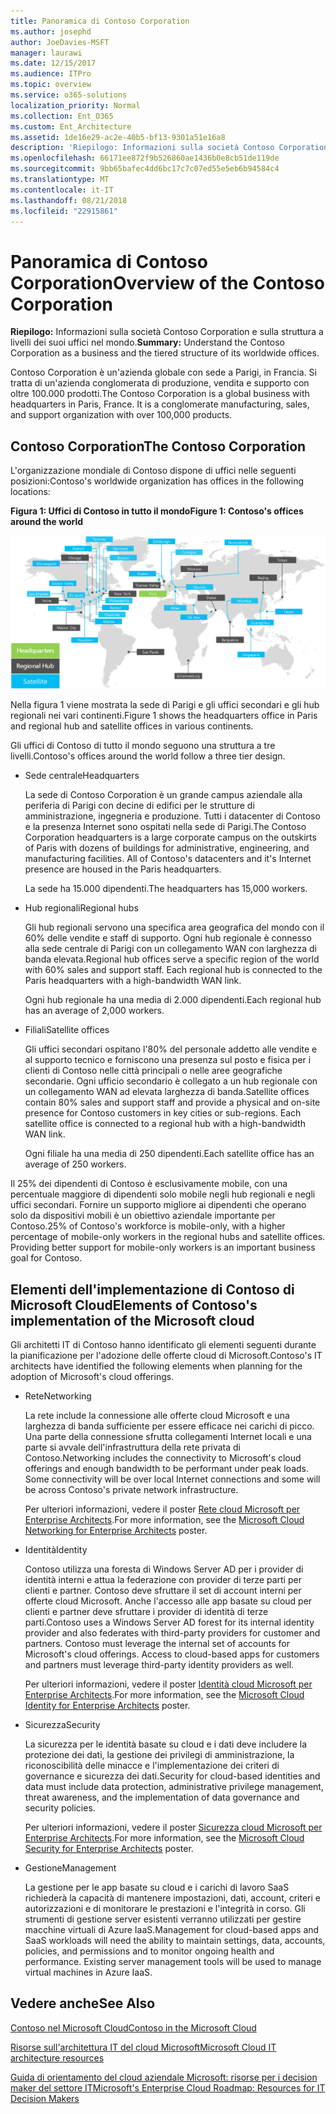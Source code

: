 ```yaml
---
title: Panoramica di Contoso Corporation
ms.author: josephd
author: JoeDavies-MSFT
manager: laurawi
ms.date: 12/15/2017
ms.audience: ITPro
ms.topic: overview
ms.service: o365-solutions
localization_priority: Normal
ms.collection: Ent_O365
ms.custom: Ent_Architecture
ms.assetid: 1de16e29-ac2e-40b5-bf13-9301a51e16a8
description: 'Riepilogo: Informazioni sulla società Contoso Corporation e sulla struttura a livelli dei suoi uffici nel mondo.'
ms.openlocfilehash: 66171ee872f9b526860ae1436b0e8cb51de119de
ms.sourcegitcommit: 9bb65bafec4dd6bc17c7c07ed55e5eb6b94584c4
ms.translationtype: MT
ms.contentlocale: it-IT
ms.lasthandoff: 08/21/2018
ms.locfileid: "22915861"
---
```

# <a name="overview-of-the-contoso-corporation"></a><span data-ttu-id="b18d3-103">Panoramica di Contoso Corporation</span><span class="sxs-lookup"><span data-stu-id="b18d3-103">Overview of the Contoso Corporation</span></span>

 <span data-ttu-id="b18d3-104">**Riepilogo:** Informazioni sulla società Contoso Corporation e sulla struttura a livelli dei suoi uffici nel mondo.</span><span class="sxs-lookup"><span data-stu-id="b18d3-104">**Summary:** Understand the Contoso Corporation as a business and the tiered structure of its worldwide offices.</span></span>
  
<span data-ttu-id="b18d3-p101">Contoso Corporation è un'azienda globale con sede a Parigi, in Francia. Si tratta di un'azienda conglomerata di produzione, vendita e supporto con oltre 100.000 prodotti.</span><span class="sxs-lookup"><span data-stu-id="b18d3-p101">The Contoso Corporation is a global business with headquarters in Paris, France. It is a conglomerate manufacturing, sales, and support organization with over 100,000 products.</span></span> 
  
## <a name="the-contoso-corporation"></a><span data-ttu-id="b18d3-107">Contoso Corporation</span><span class="sxs-lookup"><span data-stu-id="b18d3-107">The Contoso Corporation</span></span>

<span data-ttu-id="b18d3-108">L'organizzazione mondiale di Contoso dispone di uffici nelle seguenti posizioni:</span><span class="sxs-lookup"><span data-stu-id="b18d3-108">Contoso's worldwide organization has offices in the following locations:</span></span>
  
<span data-ttu-id="b18d3-109">**Figura 1: Uffici di Contoso in tutto il mondo**</span><span class="sxs-lookup"><span data-stu-id="b18d3-109">**Figure 1: Contoso's offices around the world**</span></span>

![Sedi di Contoso Corporation nel mondo](media/Contoso-Poster/Contoso-WW-Org.png)

  
<span data-ttu-id="b18d3-111">Nella figura 1 viene mostrata la sede di Parigi e gli uffici secondari e gli hub regionali nei vari continenti.</span><span class="sxs-lookup"><span data-stu-id="b18d3-111">Figure 1 shows the headquarters office in Paris and regional hub and satellite offices in various continents.</span></span>
  
<span data-ttu-id="b18d3-112">Gli uffici di Contoso di tutto il mondo seguono una struttura a tre livelli.</span><span class="sxs-lookup"><span data-stu-id="b18d3-112">Contoso's offices around the world follow a three tier design.</span></span>
  
- <span data-ttu-id="b18d3-113">Sede centrale</span><span class="sxs-lookup"><span data-stu-id="b18d3-113">Headquarters</span></span>
    
    <span data-ttu-id="b18d3-p102">La sede di Contoso Corporation è un grande campus aziendale alla periferia di Parigi con decine di edifici per le strutture di amministrazione, ingegneria e produzione. Tutti i datacenter di Contoso e la presenza Internet sono ospitati nella sede di Parigi.</span><span class="sxs-lookup"><span data-stu-id="b18d3-p102">The Contoso Corporation headquarters is a large corporate campus on the outskirts of Paris with dozens of buildings for administrative, engineering, and manufacturing facilities. All of Contoso's datacenters and it's Internet presence are housed in the Paris headquarters.</span></span>
    
    <span data-ttu-id="b18d3-116">La sede ha 15.000 dipendenti.</span><span class="sxs-lookup"><span data-stu-id="b18d3-116">The headquarters has 15,000 workers.</span></span>
    
- <span data-ttu-id="b18d3-117">Hub regionali</span><span class="sxs-lookup"><span data-stu-id="b18d3-117">Regional hubs</span></span>
    
    <span data-ttu-id="b18d3-p103">Gli hub regionali servono una specifica area geografica del mondo con il 60% delle vendite e staff di supporto. Ogni hub regionale è connesso alla sede centrale di Parigi con un collegamento WAN con larghezza di banda elevata.</span><span class="sxs-lookup"><span data-stu-id="b18d3-p103">Regional hub offices serve a specific region of the world with 60% sales and support staff. Each regional hub is connected to the Paris headquarters with a high-bandwidth WAN link.</span></span> 
    
    <span data-ttu-id="b18d3-120">Ogni hub regionale ha una media di 2.000 dipendenti.</span><span class="sxs-lookup"><span data-stu-id="b18d3-120">Each regional hub has an average of 2,000 workers.</span></span>
    
- <span data-ttu-id="b18d3-121">Filiali</span><span class="sxs-lookup"><span data-stu-id="b18d3-121">Satellite offices</span></span>
    
    <span data-ttu-id="b18d3-p104">Gli uffici secondari ospitano l'80% del personale addetto alle vendite e al supporto tecnico e forniscono una presenza sul posto e fisica per i clienti di Contoso nelle città principali o nelle aree geografiche secondarie. Ogni ufficio secondario è collegato a un hub regionale con un collegamento WAN ad elevata larghezza di banda.</span><span class="sxs-lookup"><span data-stu-id="b18d3-p104">Satellite offices contain 80% sales and support staff and provide a physical and on-site presence for Contoso customers in key cities or sub-regions. Each satellite office is connected to a regional hub with a high-bandwidth WAN link.</span></span>
    
    <span data-ttu-id="b18d3-124">Ogni filiale ha una media di 250 dipendenti.</span><span class="sxs-lookup"><span data-stu-id="b18d3-124">Each satellite office has an average of 250 workers.</span></span>
    
<span data-ttu-id="b18d3-p105">Il 25% dei dipendenti di Contoso è esclusivamente mobile, con una percentuale maggiore di dipendenti solo mobile negli hub regionali e negli uffici secondari. Fornire un supporto migliore ai dipendenti che operano solo da dispositivi mobili è un obiettivo aziendale importante per Contoso.</span><span class="sxs-lookup"><span data-stu-id="b18d3-p105">25% of Contoso's workforce is mobile-only, with a higher percentage of mobile-only workers in the regional hubs and satellite offices. Providing better support for mobile-only workers is an important business goal for Contoso.</span></span>
  
## <a name="elements-of-contosos-implementation-of-the-microsoft-cloud"></a><span data-ttu-id="b18d3-127">Elementi dell'implementazione di Contoso di Microsoft Cloud</span><span class="sxs-lookup"><span data-stu-id="b18d3-127">Elements of Contoso's implementation of the Microsoft cloud</span></span>

<span data-ttu-id="b18d3-128">Gli architetti IT di Contoso hanno identificato gli elementi seguenti durante la pianificazione per l'adozione delle offerte cloud di Microsoft.</span><span class="sxs-lookup"><span data-stu-id="b18d3-128">Contoso's IT architects have identified the following elements when planning for the adoption of Microsoft's cloud offerings.</span></span>
  
- <span data-ttu-id="b18d3-129">Rete</span><span class="sxs-lookup"><span data-stu-id="b18d3-129">Networking</span></span>
    
    <span data-ttu-id="b18d3-p106">La rete include la connessione alle offerte cloud Microsoft e una larghezza di banda sufficiente per essere efficace nei carichi di picco. Una parte della connessione sfrutta collegamenti Internet locali e una parte si avvale dell'infrastruttura della rete privata di Contoso.</span><span class="sxs-lookup"><span data-stu-id="b18d3-p106">Networking includes the connectivity to Microsoft's cloud offerings and enough bandwidth to be performant under peak loads. Some connectivity will be over local Internet connections and some will be across Contoso's private network infrastructure.</span></span>
    
    <span data-ttu-id="b18d3-132">Per ulteriori informazioni, vedere il poster [Rete cloud Microsoft per Enterprise Architects](microsoft-cloud-networking-for-enterprise-architects.md).</span><span class="sxs-lookup"><span data-stu-id="b18d3-132">For more information, see the [Microsoft Cloud Networking for Enterprise Architects](microsoft-cloud-networking-for-enterprise-architects.md) poster.</span></span>
   
- <span data-ttu-id="b18d3-133">Identità</span><span class="sxs-lookup"><span data-stu-id="b18d3-133">Identity</span></span>
    
    <span data-ttu-id="b18d3-p107">Contoso utilizza una foresta di Windows Server AD per i provider di identità interni e attua la federazione con provider di terze parti per clienti e partner. Contoso deve sfruttare il set di account interni per offerte cloud Microsoft. Anche l'accesso alle app basate su cloud per clienti e partner deve sfruttare i provider di identità di terze parti.</span><span class="sxs-lookup"><span data-stu-id="b18d3-p107">Contoso uses a Windows Server AD forest for its internal identity provider and also federates with third-party providers for customer and partners. Contoso must leverage the internal set of accounts for Microsoft's cloud offerings. Access to cloud-based apps for customers and partners must leverage third-party identity providers as well.</span></span>
    
    <span data-ttu-id="b18d3-137">Per ulteriori informazioni, vedere il poster [Identità cloud Microsoft per Enterprise Architects](microsoft-cloud-it-architecture-resources.md#identity).</span><span class="sxs-lookup"><span data-stu-id="b18d3-137">For more information, see the [Microsoft Cloud Identity for Enterprise Architects](microsoft-cloud-it-architecture-resources.md#identity) poster.</span></span>
    
- <span data-ttu-id="b18d3-138">Sicurezza</span><span class="sxs-lookup"><span data-stu-id="b18d3-138">Security</span></span>
    
    <span data-ttu-id="b18d3-139">La sicurezza per le identità basate su cloud e i dati deve includere la protezione dei dati, la gestione dei privilegi di amministrazione, la riconoscibilità delle minacce e l'implementazione dei criteri di governance e sicurezza dei dati.</span><span class="sxs-lookup"><span data-stu-id="b18d3-139">Security for cloud-based identities and data must include data protection, administrative privilege management, threat awareness, and the implementation of data governance and security policies.</span></span>
    
    <span data-ttu-id="b18d3-140">Per ulteriori informazioni, vedere il poster [Sicurezza cloud Microsoft per Enterprise Architects](http://aka.ms/cloudarchsecurity).</span><span class="sxs-lookup"><span data-stu-id="b18d3-140">For more information, see the [Microsoft Cloud Security for Enterprise Architects](http://aka.ms/cloudarchsecurity) poster.</span></span>
    
- <span data-ttu-id="b18d3-141">Gestione</span><span class="sxs-lookup"><span data-stu-id="b18d3-141">Management</span></span>
    
    <span data-ttu-id="b18d3-p108">La gestione per le app basate su cloud e i carichi di lavoro SaaS richiederà la capacità di mantenere impostazioni, dati, account, criteri e autorizzazioni e di monitorare le prestazioni e l'integrità in corso. Gli strumenti di gestione server esistenti verranno utilizzati per gestire macchine virtuali di Azure IaaS.</span><span class="sxs-lookup"><span data-stu-id="b18d3-p108">Management for cloud-based apps and SaaS workloads will need the ability to maintain settings, data, accounts, policies, and permissions and to monitor ongoing health and performance. Existing server management tools will be used to manage virtual machines in Azure IaaS.</span></span>
    
## <a name="see-also"></a><span data-ttu-id="b18d3-144">Vedere anche</span><span class="sxs-lookup"><span data-stu-id="b18d3-144">See Also</span></span>

[<span data-ttu-id="b18d3-145">Contoso nel Microsoft Cloud</span><span class="sxs-lookup"><span data-stu-id="b18d3-145">Contoso in the Microsoft Cloud</span></span>](contoso-in-the-microsoft-cloud.md)
  
[<span data-ttu-id="b18d3-146">Risorse sull'architettura IT del cloud Microsoft</span><span class="sxs-lookup"><span data-stu-id="b18d3-146">Microsoft Cloud IT architecture resources</span></span>](microsoft-cloud-it-architecture-resources.md)

[<span data-ttu-id="b18d3-147">Guida di orientamento del cloud aziendale Microsoft: risorse per i decision maker del settore IT</span><span class="sxs-lookup"><span data-stu-id="b18d3-147">Microsoft's Enterprise Cloud Roadmap: Resources for IT Decision Makers</span></span>](https://sway.com/FJ2xsyWtkJc2taRD)
 


